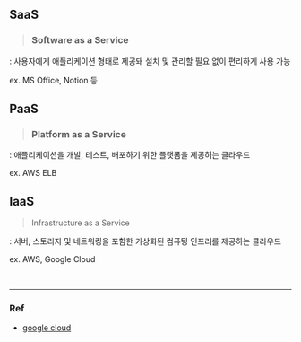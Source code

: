 ## SaaS 

> ### Software as a Service

: 사용자에게 애플리케이션 형태로 제공돼 설치 및 관리할 필요 없이 편리하게 사용 가능

ex. MS Office, Notion 등

## PaaS

> ### Platform as a Service

: 애플리케이션을 개발, 테스트, 배포하기 위한 플랫폼을 제공하는 클라우드

ex. AWS ELB

## IaaS

> Infrastructure as a Service

: 서버, 스토리지 및 네트워킹을 포함한 가상화된 컴퓨팅 인프라를 제공하는 클라우드

ex. AWS, Google Cloud

<br>

---

### Ref

- [google cloud](https://cloud.google.com/learn/paas-vs-iaas-vs-saas?hl=ko)
